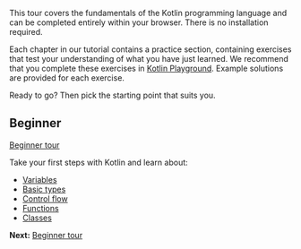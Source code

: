[//]: # (title: Welcome to our tour of Kotlin!)

This tour covers the fundamentals of the Kotlin programming language and can be completed entirely within your 
browser. There is no installation required.

Each chapter in our tutorial contains a practice section, containing exercises that test your understanding of what
you have just learned. We recommend that you complete these exercises in [Kotlin Playground](https://play.kotlinlang.org).
Example solutions are provided for each exercise.

Ready to go? Then pick the starting point that suits you.

## Beginner
[Beginner tour](kotlin-tour-hello-world.md)

Take your first steps with Kotlin and learn about:
* [Variables](kotlin-tour-hello-world.md)
* [Basic types](kotlin-tour-types.md)
* [Control flow](kotlin-tour-control-flow.md)
* [Functions](kotlin-tour-functions.md)
* [Classes](kotlin-tour-classes-part-1.md)

<!---
## Intermediate
<u>Intermediate</u>

Ready for the next level? Learn about:
* Interfaces
* Data classes
* Companion objects
* Nested classes
* Collections
* Null safety
* Lambdas

## Advanced
<u>Advanced</u>

To use Kotlin to its maximum potential, learn about:
* Generics
* Coroutines
-->

**Next:** [Beginner tour](kotlin-tour-hello-world.md)